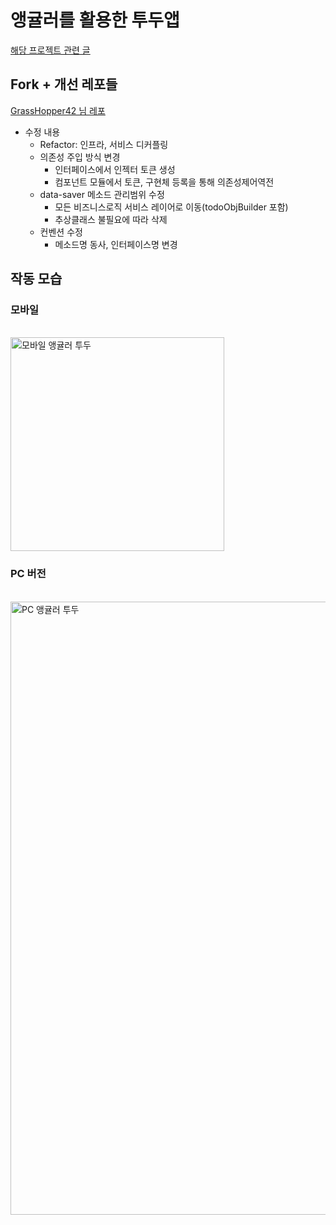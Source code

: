 # 앵귤러를 활용한 투두앱
[해당 프로젝트 관련 글](https://velog.io/@qhdgkdbs/ang-todo)

## Fork + 개선 레포들
[GrassHopper42 님 레포](https://github.com/GrassHopper42/todo-on-any-framework)
- 수정 내용
  - Refactor: 인프라, 서비스 디커플링
  - 의존성 주입 방식 변경
    - 인터페이스에서 인젝터 토큰 생성
    - 컴포넌트 모듈에서 토큰, 구현체 등록을 통해 의존성제어역전
  - data-saver 메소드 관리범위 수정
    - 모든 비즈니스로직 서비스 레이어로 이동(todoObjBuilder 포함)
    - 추상클래스 불필요에 따라 삭제
  - 컨벤션 수정
    - 메소드명 동사, 인터페이스명 변경

## 작동 모습

### 모바일

<br />
<img width="342" alt="모바일 앵귤러 투두" src="https://user-images.githubusercontent.com/29947261/210305616-9a6ab30f-3328-4d5d-8b7b-14b2d0da55af.png">

### PC 버전

<br />
<img width="981" alt="PC 앵귤러 투두" src="https://user-images.githubusercontent.com/29947261/210305654-89b7f086-2fe6-4ce3-9cc5-1dc6d1e5b13b.png">
